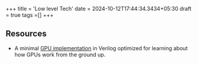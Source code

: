 
+++
title = 'Low level Tech'
date = 2024-10-12T17:44:34.3434+05:30
draft = true
tags =[]
+++ 


## Resources

- A minimal [GPU implementation](https://github.com/adam-maj/tiny-gpu) in Verilog optimized for learning about how GPUs work from the ground up. 